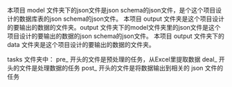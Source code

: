 本项目 model 文件夹下的json文件是json schema的json文件，是个这个项目设计的数据库表的json schema的json文件。
本项目 output 文件夹是这个项目设计的要输出的数据的文件夹。output 文件夹下的model文件夹里的json文件是这个项目设计的要输出的数据的json schema的json文件。
本项目 output 文件夹下的 data 文件夹是这个项目设计的要输出的数据的文件夹。

tasks 文件夹中：
pre_ 开头的文件是预处理的任务，从Excel里提取数据
deal_ 开头的文件是处理数据的任务
post_ 开头的文件是将数据输出到相关的 json 文件的任务
